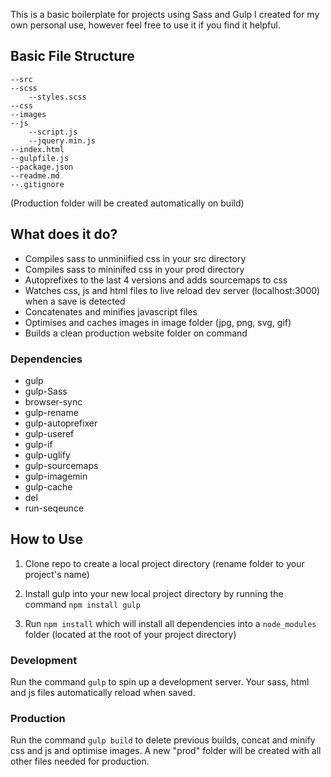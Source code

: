 This is a basic boilerplate for projects using Sass and Gulp I created for my own personal use, however feel free to use it if you find it helpful.

## Basic File Structure
```
--src
--scss
    --styles.scss
--css
--images
--js
    --script.js
    --jquery.min.js
--index.html
--gulpfile.js
--package.json
--readme.md
--.gitignore
```

(Production folder will be created automatically on build)

## What does it do?

* Compiles sass to unminiified css in your src directory
* Compiles sass to mininifed css in your prod directory
* Autoprefixes to the last 4 versions and adds sourcemaps to css
* Watches css, js and html files to live reload dev server (localhost:3000) when a save is detected
* Concatenates and minifies javascript files
* Optimises and caches images in image folder (jpg, png, svg, gif)
* Builds a clean production website folder on command


### Dependencies
* gulp
* gulp-Sass
* browser-sync
* gulp-rename
* gulp-autoprefixer
* gulp-useref
* gulp-if
* gulp-uglify
* gulp-sourcemaps
* gulp-imagemin
* gulp-cache
* del
* run-seqeunce


## How to Use

1. Clone repo to create a local project directory (rename folder to your project's name)

2. Install gulp into your new local project directory by running the command `npm install gulp`

3. Run `npm install` which will install all dependencies into a `node_modules` folder (located at the root of your project directory)


### Development

Run the command `gulp` to spin up a development server. Your sass, html and js files automatically reload when saved.

### Production

Run the command `gulp build` to delete previous builds, concat and minify css and js and optimise images.
A new "prod" folder will be created with all other files needed for production. 